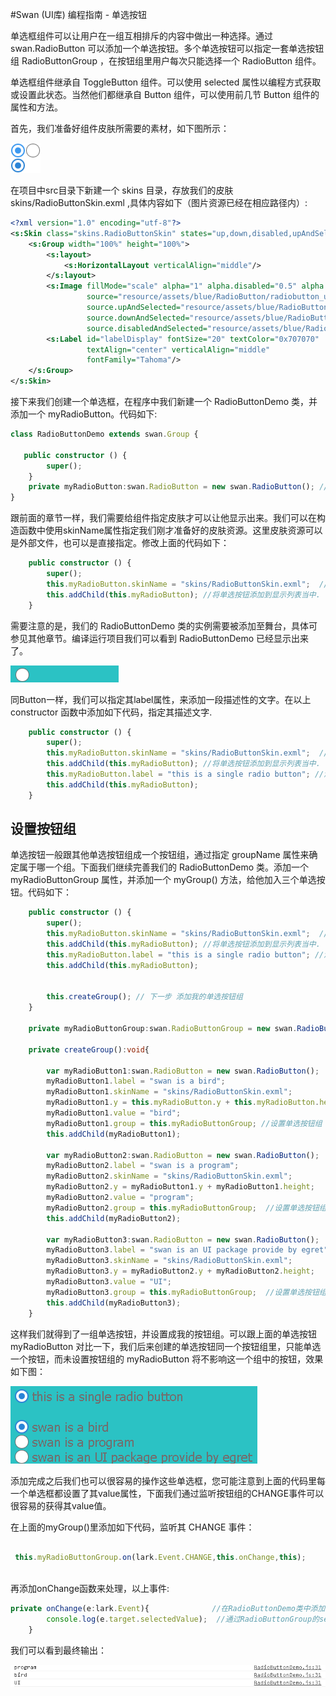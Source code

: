 #Swan (UI库) 编程指南 - 单选按钮

单选框组件可以让用户在一组互相排斥的内容中做出一种选择。通过 swan.RadioButton 可以添加一个单选按钮。多个单选按钮可以指定一套单选按钮组 RadioButtonGroup ，在按钮组里用户每次只能选择一个 RadioButton 组件。

单选框组件继承自 ToggleButton 组件。可以使用 selected 属性以编程方式获取或设置此状态。当然他们都继承自 Button 组件，可以使用前几节 Button 组件的属性和方法。 

首先，我们准备好组件皮肤所需要的素材，如下图所示：

![](image/7-5-radiobutton-skin.png)

在项目中src目录下新建一个 skins 目录，存放我们的皮肤 skins/RadioButtonSkin.exml ,具体内容如下（图片资源已经在相应路径内）:

``` XML
<?xml version="1.0" encoding="utf-8"?>
<s:Skin class="skins.RadioButtonSkin" states="up,down,disabled,upAndSelected,downAndSelected,disabledAndSelected" xmlns:s="http://ns.egret.com/swan">
    <s:Group width="100%" height="100%">
        <s:layout>
            <s:HorizontalLayout verticalAlign="middle"/>
        </s:layout>
        <s:Image fillMode="scale" alpha="1" alpha.disabled="0.5" alpha.down="0.7"
                 source="resource/assets/blue/RadioButton/radiobutton_unselect.png"
                 source.upAndSelected="resource/assets/blue/RadioButton/radiobutton_select_up.png"
                 source.downAndSelected="resource/assets/blue/RadioButton/radiobutton_select_down.png"
                 source.disabledAndSelected="resource/assets/blue/RadioButton/radiobutton_select_disabled.png"/>
        <s:Label id="labelDisplay" fontSize="20" textColor="0x707070"
                 textAlign="center" verticalAlign="middle"
                 fontFamily="Tahoma"/>
    </s:Group>
</s:Skin>
```

接下来我们创建一个单选框，在程序中我们新建一个 RadioButtonDemo 类，并添加一个 myRadioButton。代码如下:

``` TypeScript
class RadioButtonDemo extends swan.Group {
   
   public constructor () {
        super();
    }
    private myRadioButton:swan.RadioButton = new swan.RadioButton(); //新建一个单选按钮
}
```

跟前面的章节一样，我们需要给组件指定皮肤才可以让他显示出来。我们可以在构造函数中使用skinName属性指定我们刚才准备好的皮肤资源。这里皮肤资源可以是外部文件，也可以是直接指定。修改上面的代码如下：

``` TypeScript
    public constructor () {
        super();
        this.myRadioButton.skinName = "skins/RadioButtonSkin.exml";  //指定外部皮肤
        this.addChild(this.myRadioButton); //将单选按钮添加到显示列表当中.
    }
```

需要注意的是，我们的 RadioButtonDemo 类的实例需要被添加至舞台，具体可参见其他章节。编译运行项目我们可以看到 RadioButtonDemo 已经显示出来了。

![](image/7-5-radiobutton-1.png)

同Button一样，我们可以指定其label属性，来添加一段描述性的文字。在以上 constructor 函数中添加如下代码，指定其描述文字.

``` TypeScript
    public constructor () {
        super();
        this.myRadioButton.skinName = "skins/RadioButtonSkin.exml";  //指定外部皮肤
        this.addChild(this.myRadioButton); //将单选按钮添加到显示列表当中.
        this.myRadioButton.label = "this is a single radio button"; //添加描述label文字描述
        this.addChild(this.myRadioButton);
    }
```

## 设置按钮组

单选按钮一般跟其他单选按钮组成一个按钮组，通过指定 groupName 属性来确定属于哪一个组。下面我们继续完善我们的 RadioButtonDemo 类。添加一个 myRadioButtonGroup 属性，并添加一个 myGroup() 方法，给他加入三个单选按钮。代码如下：

``` TypeScript
    public constructor () {
        super();
        this.myRadioButton.skinName = "skins/RadioButtonSkin.exml";  //指定外部皮肤
        this.addChild(this.myRadioButton); //将单选按钮添加到显示列表当中.
        this.myRadioButton.label = "this is a single radio button"; //添加描述label文字描述
        this.addChild(this.myRadioButton);

        
        this.createGroup(); // 下一步 添加我的单选按钮组
    }

    private myRadioButtonGroup:swan.RadioButtonGroup = new swan.RadioButtonGroup(); //新建我的单选按钮组

    private createGroup():void{

        var myRadioButton1:swan.RadioButton = new swan.RadioButton();
        myRadioButton1.label = "swan is a bird";
        myRadioButton1.skinName = "skins/RadioButtonSkin.exml";
        myRadioButton1.y = this.myRadioButton.y + this.myRadioButton.height +25;
        myRadioButton1.value = "bird";
        myRadioButton1.group = this.myRadioButtonGroup; //设置单选按钮组
        this.addChild(myRadioButton1);

        var myRadioButton2:swan.RadioButton = new swan.RadioButton();
        myRadioButton2.label = "swan is a program";
        myRadioButton2.skinName = "skins/RadioButtonSkin.exml";
        myRadioButton2.y = myRadioButton1.y + myRadioButton1.height;
        myRadioButton2.value = "program";
        myRadioButton2.group = this.myRadioButtonGroup;  //设置单选按钮组
        this.addChild(myRadioButton2);

        var myRadioButton3:swan.RadioButton = new swan.RadioButton();
        myRadioButton3.label = "swan is an UI package provide by egret";
        myRadioButton3.skinName = "skins/RadioButtonSkin.exml";
        myRadioButton3.y = myRadioButton2.y + myRadioButton2.height;
        myRadioButton3.value = "UI";
        myRadioButton3.group = this.myRadioButtonGroup;  //设置单选按钮组
        this.addChild(myRadioButton3);
    }

```

这样我们就得到了一组单选按钮，并设置成我的按钮组。可以跟上面的单选按钮 myRadioButton 对比一下，我们后来创建的单选按钮同一个按钮组里，只能单选一个按钮，而未设置按钮组的 myRadioButton 将不影响这一个组中的按钮，效果如下图：

![](image/7-5-radiobutton-2.png)

添加完成之后我们也可以很容易的操作这些单选框，您可能注意到上面的代码里每一个单选框都设置了其value属性，下面我们通过监听按钮组的CHANGE事件可以很容易的获得其value值。

在上面的myGroup()里添加如下代码，监听其 CHANGE 事件：

``` TypeScript

 this.myRadioButtonGroup.on(lark.Event.CHANGE,this.onChange,this);
 
```

再添加onChange函数来处理，以上事件:

``` TypeScript
private onChange(e:lark.Event){              //在RadioButtonDemo类中添加
        console.log(e.target.selectedValue);  //通过RadioButtonGroup的selectedValue值来获取当前单选按钮的value值
    }
```

我们可以看到最终输出：

![](image/7-5-radiobutton-3.png)

